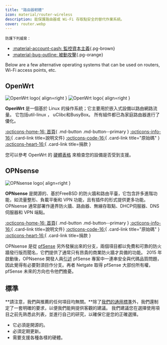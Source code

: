 ```yaml
---
title: "路由器軔體"
icon: material/router-wireless
description: 能保護路由器或 Wi-Fi 存取點安全的替代作業系統。
cover: router.webp
---
```


<small>防護下列威脅：</small>

- [:material-account-cash: 監控資本主義](basics/common-threats.md#surveillance-as-a-business-model ""){.pg-brown}
- [:material-bug-outline: 被動攻擊](basics/common-threats.md#security-and-privacy ""){.pg-orange}

Below are a few alternative operating systems that can be used on routers, Wi-Fi access points, etc.

## OpenWrt

<div class="admonition recommendation" markdown>

![OpenWrt logo](assets/img/router/openwrt.svg#only-light){ align=right }
![OpenWrt logo](assets/img/router/openwrt-dark.svg#only-dark){ align=right }

**OpenWrt** 是一個基於 Linux 的操作系統；它主要用於嵌入式設備以路由網路流量。 它包括util-linux ， uClibc和BusyBox。 所有組件都已為家庭路由器進行了優化。

[:octicons-home-16: 首頁](https://openwrt.org){ .md-button .md-button--primary }
[:octicons-info-16:](https://openwrt.org/docs/start){ .card-link title=說明文件}
[:octicons-code-16:](https://github.com/openwrt/openwrt){ .card-link title="原始碼" }
[:octicons-heart-16:](https://openwrt.org/donate){ .card-link title=捐款 }

</details>

</div>

您可以參考 OpenWrt 的 [硬體表格](https://openwrt.org/toh/start) 來檢查您的設備是否受到支援。

## OPNsense

<div class="admonition recommendation" markdown>

![OPNsense logo](assets/img/router/opnsense.svg){ align=right }

**OPNsense** 是開源的、基於FreeBSD 的防火牆和路由平臺，它包含許多進階功能，如流量整形、負載平衡和 VPN 功能，且有插件的形式提供更多功能。 OPNsense 通常部署作邊界防火牆、路由器、無線存取點、DHCP伺服器、DNS伺服器和 VPN 端點。

[:octicons-home-16: 首頁](https://opnsense.org){ .md-button .md-button--primary }
[:octicons-info-16:](https://docs.opnsense.org/index.html){ .card-link title=說明文件}
[:octicons-code-16:](https://github.com/opnsense){ .card-link title="原始碼" }
[:octicons-heart-16:](https://opnsense.org/donate){ .card-link title=捐款 }

</details>

</div>

OPNsense 是從 [pfSense](https://en.wikipedia.org/wiki/PfSense) 另外發展出來的分支，兩個項目都以免費和可靠的防火牆發行版而聞名，它們提供了通常只有昂貴的商業防火牆才具備的功能。  2015 年啟動後，OPNsense 開發人員[引述](https://docs.opnsense.org/history/thefork.html) pfSense  專案中一連串安全與代碼品質問題，因此覺得有必要對須目作分支。再者 Netgate 取得 pfSense 大部份所有權， pfSense 未來的方向也令他們擔憂。

## 標準

**請注意，我們與推薦的任何項目均無關。**除了[我們的通用標準](about/criteria.md)外，我們還制定了一套明確的要求，以便我們能夠提供客觀的建議。 我們建議您在選擇使用項目之前先熟悉此列表，並進行自己的研究，以確保它是您的正確選擇。

- 它必須是開源的。
- 必須定期更新。
- 需要支援各種各樣的硬體。
